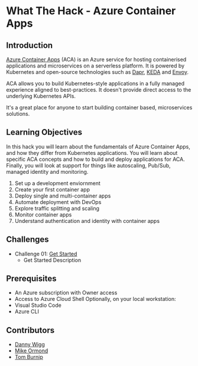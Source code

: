# What The Hack - Azure Container Apps

## Introduction
[Azure Container Apps](https://learn.microsoft.com/en-GB/azure/container-apps/overview) (ACA) is an Azure service for hosting containerised applications and microservices on a serverless platform. It is powered by Kubernetes and open-source technologies such as [Dapr](https://dapr.io/), [KEDA](https://dapr.io/) and [Envoy](https://www.envoyproxy.io/).

ACA allows you to build Kubernetes-style applications in a fully managed experience aligned to best-practices. It doesn't provide direct access to the underlying Kubernetes APIs.

It's a great place for anyone to start building container based, microservices solutions.

## Learning Objectives
In this hack you will learn about the fundamentals of Azure Container Apps, and how they differ from Kubernetes applications. You will learn about specific ACA concepts and how to build and deploy applications for ACA. Finally, you will look at support for things like autoscaling, Pub/Sub, managed identity and monitoring.

1. Set up a development enviornment
1. Create your first container app
1. Deploy single and multi-container apps
1. Automate deployment with DevOps
1. Explore traffic splitting and scaling
1. Monitor container apps
1. Understand authentication and identity with container apps

## Challenges

- Challenge 01: [Get Started]()
  - Get Started Description

## Prerequisites

- An Azure subscription with Owner access
- Access to Azure Cloud Shell
Optionally, on your local workstation:
- Visual Studio Code
- Azure CLI

## Contributors

- [Danny Wigg](https://github.com/wiigg)
- [Mike Ormond](https://github.com/mormond)
- [Tom Burnip](https://github.com/t-burnip)
